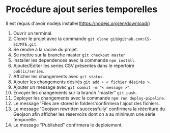 # Procédure ajout series temporelles

Il est requis d'avoir nodejs installer(https://nodejs.org/en/download/)

1. Ouvrir un terminal.
2. Cloner le projet avec la commande `git clone git@github.com:CS-SI/MTE.git`.
3. Se rendre à la racine du projet.
4. Se mettre sur la branche master `git checkout master`
5. Installer les dependences avec la commande `npm install`.
6. Ajouter/Editer les series CSV présentes dans le répertoire `public/series`.
7. Afficher les changements avec `git status`.
8. Ajouter les changements désirés `git add + < fichier désirés >`.
9. Ajouter un message avec `git commit -m "< message >"`.
10. Envoyer les changements sur la branch "master" `git push`.
11. Deployer les changements avec la commande `npm run deploy-pipeline`.
12. Le message 'Files are stored in folders'confirmera l'ajout des fichiers.
13. Le message 'Geojson rewritten successfully' confirmera la réécriture du Geojson
    afin afficher les réservoirs dont on a au minimum une série temporelle.
14. Le message "Published" confirmera le deploiement.
